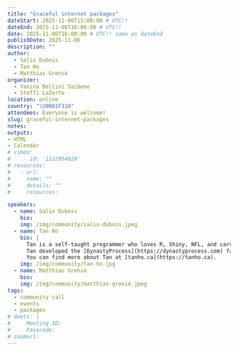 ```yaml
---
title: "Graceful internet packages"
dateStart: 2025-11-06T15:00:00 # UTC!!
dateEnd: 2025-11-06T16:00:00 # UTC!!
date: 2025-11-06T16:00:00 # UTC!! same as dateEnd
publishDate: 2025-11-06
description: ""
author:
  - Salix Dubois
  - Tan Ho
  - Matthias Grenié
organizer: 
  - Yanina Bellini Saibene
  - Steffi LaZerte
location: online
country: "\U0001F310"
attendees: Everyone is welcome!
slug: graceful-internet-packages
notes: 
outputs:
- HTML
- Calendar 
# vimeo: 
#    - id: '1122954029' 
# resources:
#   - url: 
#     name: ""
#     details: ""
#     resources:

speakers:  
  - name: Salix Dubois
    bio: 
    img: /img/community/salix-dubois.jpeg
  - name: Tan Ho
    bio: |
      Tan is a self-taught programmer who loves R, Shiny, NFL, and carving pumpkins. By day, he is an Engineering Manager for [Teamworks Intelligence](https://teamworks.com/intelligence/) Soccer. 
      Tan developed the [DynastyProcess](https://dynastyprocess.com) fantasy football Shiny app, maintains [nflverse](https://github.com/nflverse) and [ffverse](https://github.com/ffverse) pipelines and packages for NFL analytics, and mentors at [DSLC Slack Community](https://dslc.io). 
      You can find more about Tan at [tanho.ca](https://tanho.ca). 
    img: /img/community/tan-ho.jpg
  - name: Matthias Grenié
    bio: 
    img: /img/community/matthias-grenié.jpeg    
tags:
  - community call
  - events
  - packages
# deets: |
#     Meeting ID: 
#     Passcode: 
# zoomurl: 
---
```



